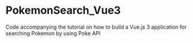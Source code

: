# PokemonSearch_Vue3
Code accompanying the tutorial on how to build a Vue.js 3 application for searching Pokemon by using Poke API
